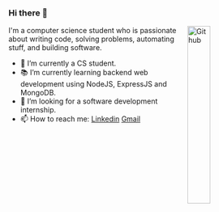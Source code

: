 ### Hi there 👋

<img width="30%" align="right" alt="Github" src="https://images.unsplash.com/photo-1525547719571-a2d4ac8945e2?q=80&w=1964&auto=format&fit=crop&ixlib=rb-4.0.3&ixid=M3wxMjA3fDB8MHxwaG90by1wYWdlfHx8fGVufDB8fHx8fA%3D%3D" />

I'm a computer science student who is passionate about writing code, solving problems, automating stuff, and building software.

- 🔭 I’m currently a CS student.
- 📚 I’m currently learning  backend web development using NodeJS, ExpressJS and MongoDB.
- 👯 I’m looking for a software development internship. 
- 📫 How to reach me: [Linkedin](https://www.linkedin.com/in/koussay-hajri/) [Gmail](mailto:hajrikoussay03@gmail.com)
